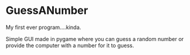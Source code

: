 # GuessANumber
My first ever program....kinda.

Simple GUI made in pygame where you can guess a random number or provide the computer with a number for it to guess.
